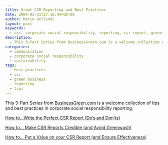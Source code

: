 ```yaml
---
title: Great CSR Reporting and Best Practices
date: 2009-03-31T17:16:44+00:00
author: Mario Vellandi
layout: post
keywords:
  - csr, corporate social responsibility, reporting, csr report, green business, tips, best practices, sustainability, communication
description:
  - This 3-Part Series from BusinessGreen.com is a welcome collection of tips and best practices in corporate social responsibility reporting. Focuses include structure/style, voice, credibility, and ensuring effectiveness
categories:
  - communication
  - corporate social responsibility
  - sustainability
tags:
  - best practices
  - csr
  - green business
  - reporting
  - tips
---
```

This 3-Part Series from <a rel="nofollow" href="http://www.businessgreen.com">BusinessGreen.com</a> is a welcome collection of tips and best practices in corporate social responsibility reporting.

<a rel="nofollow" href="http://www.businessgreen.com/business-green/analysis/2238240/write-csr-report">How to&#8230;Write the Perfect CSR Report (Do&#8217;s and Don&#8217;ts)<br /> </a>

<a rel="nofollow" href="http://www.businessgreen.com/business-green/analysis/2238699/csr-reports-credible">How to&#8230; Make CSR Reports Credible (and Avoid Greenwash)</a>

<a rel="nofollow" href="http://www.businessgreen.com/business-green/analysis/2239313/csr-report">How to&#8230; Put a Value on your CSR Report (and Ensure Effectiveness)</a>
